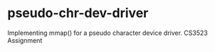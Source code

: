 # pseudo-chr-dev-driver
Implementing mmap() for a pseudo character device driver. CS3523 Assignment
